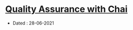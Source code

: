 # [Quality Assurance with Chai](https://www.freecodecamp.org/learn/quality-assurance/quality-assurance-and-testing-with-chai/)

- Dated : 28-06-2021